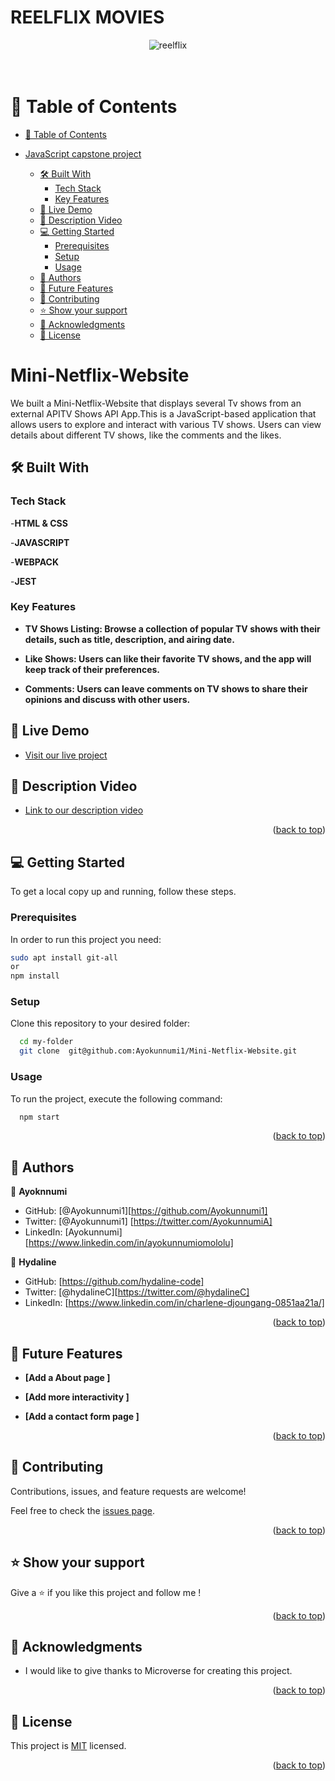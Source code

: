# REELFLIX MOVIES <a name="readme-top"></a>

<div align="center">
  <img src="./src/asset/img/reelflix.gif" alt="reelflix"/>
  <br/>
  <br/>
  <br/>
</div>

# 📗 Table of Contents

- [📗 Table of Contents](#-table-of-contents)
- [JavaScript capstone project ](#javascript-capstone-project-)

  - [🛠 Built With ](#-built-with-)
    - [Tech Stack ](#tech-stack-)
    - [Key Features ](#key-features-)
  - [🚀 Live Demo ](#-live-demo-)
  - [🚀 Description Video](#-description-video)
  - [💻 Getting Started ](#-getting-started-)
    - [Prerequisites](#prerequisites)
    - [Setup](#setup)
    - [Usage](#usage)
  - [👥 Authors ](#-authors-)
  - [🔭 Future Features ](#-future-features-)
  - [🤝 Contributing ](#-contributing-)
  - [⭐️ Show your support ](#️-show-your-support-)
  - [🙏 Acknowledgments ](#-acknowledgments-)
  - [📝 License ](#-license-)

# Mini-Netflix-Website <a name="about-project"></a>

We built a Mini-Netflix-Website that displays several Tv shows from an external APITV Shows API App.This is a JavaScript-based application that allows users to explore and interact with various TV shows. Users can view details about different TV shows, like the comments and the likes.

## 🛠 Built With <a name="built-with"></a>

### Tech Stack <a name="tech-stack"></a>

-**HTML & CSS**

-**JAVASCRIPT**

-**WEBPACK**

-**JEST**

### Key Features <a name="key-features"></a>

- **TV Shows Listing: Browse a collection of popular TV shows with their details, such as title, description, and airing date.**

- **Like Shows: Users can like their favorite TV shows, and the app will keep track of their preferences.**

- **Comments: Users can leave comments on TV shows to share their opinions and discuss with other users.**

## 🚀 Live Demo <a name="live-demo"></a>

- [Visit our live project](https://ayokunnumi1.github.io/Mini-Netflix-Website/dist/)

## 🚀 Description Video<a name="video-demo"></a>

- [Link to our description video](https://drive.google.com/file/d/1R0hGaFBCQyLNcjHi9UiPW7q_iTIgv7Uy/view?usp=sharing)

<p align="right">(<a href="#readme-top">back to top</a>)</p>

<!-- GETTING STARTED -->

## 💻 Getting Started <a name="getting-started"></a>

To get a local copy up and running, follow these steps.

### Prerequisites

In order to run this project you need:

```sh
sudo apt install git-all
or
npm install
```

### Setup

Clone this repository to your desired folder:

```sh
  cd my-folder
  git clone  git@github.com:Ayokunnumi1/Mini-Netflix-Website.git
```

### Usage

To run the project, execute the following command:

```sh
  npm start
```

<p align="right">(<a href="#readme-top">back to top</a>)</p>

## 👥 Authors <a name="authors"></a>

👤 **Ayoknnumi**

- GitHub: [@Ayokunnumi1][https://github.com/Ayokunnumi1]
- Twitter: [@Ayokunnumi1] [https://twitter.com/AyokunnumiA]
- LinkedIn: [Ayokunnumi] [https://www.linkedin.com/in/ayokunnumiomololu]

👤 **Hydaline**

- GitHub: [https://github.com/hydaline-code]
- Twitter: [@hydalineC][https://twitter.com/@hydalineC]
- LinkedIn: [https://www.linkedin.com/in/charlene-djoungang-0851aa21a/]

<p align="right">(<a href="#readme-top">back to top</a>)</p>

## 🔭 Future Features <a name="future-features"></a>

- **[Add a About page ]**

- **[Add more interactivity ]**

- **[Add a contact form page ]**

<p align="right">(<a href="#readme-top">back to top</a>)</p>

<!-- CONTRIBUTING -->

## 🤝 Contributing <a name="contributing"></a>

Contributions, issues, and feature requests are welcome!

Feel free to check the [issues page](https://github.com/Ayokunnumi1/Mini-Netflix-Website/issues).

<p align="right">(<a href="#readme-top">back to top</a>)</p>

<!-- SUPPORT -->

## ⭐️ Show your support <a name="support"></a>

Give a ⭐️ if you like this project and follow me !

<p align="right">(<a href="#readme-top">back to top</a>)</p>

<!-- ACKNOWLEDGEMENTS -->

## 🙏 Acknowledgments <a name="acknowledgements"></a>

- I would like to give thanks to Microverse for creating this project.

<p align="right">(<a href="#readme-top">back to top</a>)</p>

<!-- LICENSE -->

## 📝 License <a name="license"></a>

This project is [MIT](/LICENSE) licensed.

<p align="right">(<a href="#readme-top">back to top</a>)</p>

